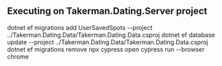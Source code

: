 Executing on Takerman.Dating.Server project
------
dotnet ef migrations add UserSavedSpots --project ../Takerman.Dating.Data/Takerman.Dating.Data.csproj
dotnet ef database update --project ../Takerman.Dating.Data/Takerman.Dating.Data.csproj
dotnet ef migrations remove
npx cypress open
cypress run --browser chrome